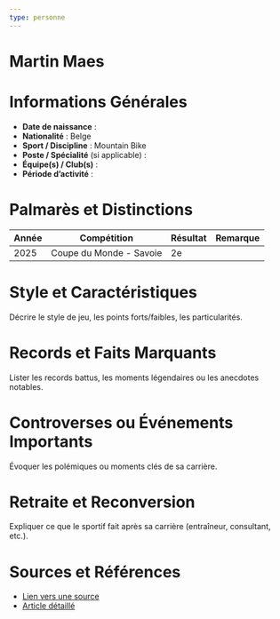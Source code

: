 ```yaml
---
type: personne
---
```


# Martin Maes

# Informations Générales
- **Date de naissance** :  
- **Nationalité** :  Belge
- **Sport / Discipline** : Mountain Bike 
- **Poste / Spécialité** (si applicable) :  
- **Équipe(s) / Club(s)** :  
- **Période d’activité** :  

# Palmarès et Distinctions
| Année | Compétition             | Résultat | Remarque |
| ----- | ----------------------- | -------- | -------- |
| 2025  | Coupe du Monde - Savoie | 2e       |          |

# Style et Caractéristiques
Décrire le style de jeu, les points forts/faibles, les particularités.

# Records et Faits Marquants
Lister les records battus, les moments légendaires ou les anecdotes notables.

# Controverses ou Événements Importants
Évoquer les polémiques ou moments clés de sa carrière.

# Retraite et Reconversion
Expliquer ce que le sportif fait après sa carrière (entraîneur, consultant, etc.).

# Sources et Références
- [Lien vers une source](#)
- [Article détaillé](#)
